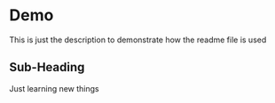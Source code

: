 # Demo

This is just the description to demonstrate how the readme file is used

## Sub-Heading

Just learning new things
